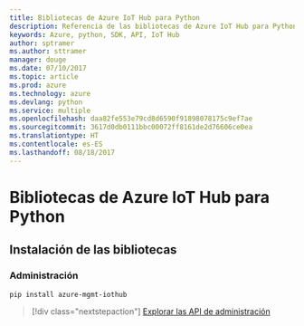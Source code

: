 ```yaml
---
title: Bibliotecas de Azure IoT Hub para Python
description: Referencia de las bibliotecas de Azure IoT Hub para Python
keywords: Azure, python, SDK, API, IoT Hub
author: sptramer
ms.author: sttramer
manager: douge
ms.date: 07/10/2017
ms.topic: article
ms.prod: azure
ms.technology: azure
ms.devlang: python
ms.service: multiple
ms.openlocfilehash: daa82fe553e79cd8d6590f91898078175c9ef7ae
ms.sourcegitcommit: 3617d0db0111bbc00072ff8161de2d76606ce0ea
ms.translationtype: HT
ms.contentlocale: es-ES
ms.lasthandoff: 08/18/2017
---
```

# <a name="azure-iot-hub-libraries-for-python"></a>Bibliotecas de Azure IoT Hub para Python

## <a name="install-the-libraries"></a>Instalación de las bibliotecas


### <a name="management"></a>Administración

```bash
pip install azure-mgmt-iothub
```
> [!div class="nextstepaction"]
> [Explorar las API de administración](/python/api/overview/azure/iot/managementlibrary)